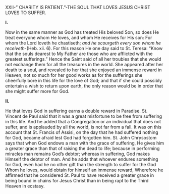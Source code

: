 
XXII-” CHARITY IS PATIENT.”-THE SOUL THAT LOVES JESUS CHRIST LOVES TO SUFFER.

**I.**

Now in the same manner as God has treated His beloved Son, so does He treat everyone whom He loves, and whom He receives for His son: For whom the Lord loveth he chastiseth; _and he scourgeth every son whom he receiveth_-(Heb. xii. 6). For this reason He one day said to St. Teresa: “Know that the souls dearest to My Father are those who are afflicted with the greatest sufferings.” Hence the Saint said of all her troubles that she would not exchange them for all the treasures in the world. She appeared after her death to a soul, and revealed to her that she enjoyed an immense reward in Heaven, not so much for her good works as for the sufferings she cheerfully bore in this life for the love of God; and that if she could possibly entertain a wish to return upon earth, the only reason would be in order that she might suffer more for God.

**II.**

He that loves God in suffering earns a double reward in Paradise. St. Vincent de Paul said that it was a great misfortune to be free from suffering in this life. And he added that a Congregation or an individual that does not suffer, and is applauded by all the world, is not far from a fall. It was on this account that St. Francis of Assisi, on the day that he had suffered nothing for God, became afraid lest God had forgotten him. St. John Chrysostom says that when God endows a man with the grace of suffering, He gives him a greater grace than that of raising the dead to life; because in performing miracles man remains God’s debtor; whereas in suffering, God makes Himself the debtor of man. And he adds that whoever endures something for God, even had he no other gift than the strength to suffer for the God Whom he loves, would obtain for himself an immense reward, Wherefore he affirmed that he considered St. Paul to have received a greater grace in being bound in chains for Jesus Christ than in being rapt to the Third Heaven in ecstasy.


